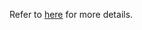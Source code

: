 Refer to [here](http://ele7enxxh.com/Details-Of-Elevation-Of-Privilege-Vulnerability-In-Libziparchive-CVE-2016-6762.html) for more details.